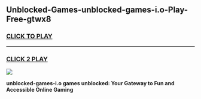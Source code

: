 
## Unblocked-Games-unblocked-games-i.o-Play-Free-gtwx8
<h3>
<a href="https://premium76.site?title=unblocked-games-i.o&ref=21A">CLICK TO PLAY</a></h3>
<hr>

<h3>
<a href="https://premium76.site?title=unblocked-games-i.o&ref=21A">CLICK 2 PLAY</a>
  
</h3>

<a href="https://premium76.site?title=unblocked-games-i.o&ref=21A"><img src="https://clearcache.store/games.png"></a>


**unblocked-games-i.o games unblocked: Your Gateway to Fun and Accessible Online Gaming**
